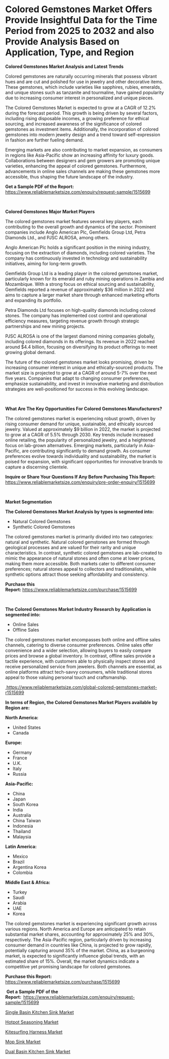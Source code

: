 <p><h1>Colored Gemstones Market Offers Provide Insightful Data for the Time Period from 2025 to 2032 and also Provide Analysis Based on Application, Type, and Region</h1></p><p><strong>Colored Gemstones Market Analysis and Latest Trends</strong></p>
<p><p>Colored gemstones are naturally occurring minerals that possess vibrant hues and are cut and polished for use in jewelry and other decorative items. These gemstones, which include varieties like sapphires, rubies, emeralds, and unique stones such as tanzanite and tourmaline, have gained popularity due to increasing consumer interest in personalized and unique pieces.</p><p>The Colored Gemstones Market is expected to grow at a CAGR of 12.2% during the forecast period. This growth is being driven by several factors, including rising disposable incomes, a growing preference for ethical sourcing, and increased awareness of the significance of colored gemstones as investment items. Additionally, the incorporation of colored gemstones into modern jewelry design and a trend toward self-expression in fashion are further fueling demand.</p><p>Emerging markets are also contributing to market expansion, as consumers in regions like Asia-Pacific show an increasing affinity for luxury goods. Collaborations between designers and gem growers are promoting unique varieties, enhancing the appeal of colored gemstones. Furthermore, advancements in online sales channels are making these gemstones more accessible, thus shaping the future landscape of the industry.</p></p>
<p><strong>Get a Sample PDF of the Report:&nbsp;</strong> <a href="https://www.reliablemarketsize.com/enquiry/request-sample/1515699?utm_campaign=2176&utm_medium=2&utm_source=Github&utm_content=ia&utm_term=04042025&utm_id=colored-gemstones">https://www.reliablemarketsize.com/enquiry/request-sample/1515699</a></p>
<p>&nbsp;</p>
<p><strong>Colored Gemstones Major Market Players</strong></p>
<p><p>The colored gemstones market features several key players, each contributing to the overall growth and dynamics of the sector. Prominent companies include Anglo American Plc, Gemfields Group Ltd, Petra Diamonds Ltd., and PJSC ALROSA, among others.</p><p>Anglo American Plc holds a significant position in the mining industry, focusing on the extraction of diamonds, including colored varieties. The company has continuously invested in technology and sustainability initiatives, aiming for long-term growth.</p><p>Gemfields Group Ltd is a leading player in the colored gemstones market, particularly known for its emerald and ruby mining operations in Zambia and Mozambique. With a strong focus on ethical sourcing and sustainability, Gemfields reported a revenue of approximately $36 million in 2022 and aims to capture a larger market share through enhanced marketing efforts and expanding its portfolio.</p><p>Petra Diamonds Ltd focuses on high-quality diamonds including colored stones. The company has implemented cost control and operational efficiency measures, targeting revenue growth through strategic partnerships and new mining projects.</p><p>PJSC ALROSA is one of the largest diamond mining companies globally, including colored diamonds in its offerings. Its revenue in 2022 reached around $4.4 billion, focusing on diversifying its product offerings to meet growing global demand.</p><p>The future of the colored gemstones market looks promising, driven by increasing consumer interest in unique and ethically-sourced products. The market size is projected to grow at a CAGR of around 5-7% over the next five years. Companies that adapt to changing consumer preferences, emphasize sustainability, and invest in innovative marketing and distribution strategies are well-positioned for success in this evolving landscape.</p></p>
<p>&nbsp;</p>
<p><strong>What Are The Key Opportunities For Colored Gemstones Manufacturers?</strong></p>
<p><p>The colored gemstones market is experiencing robust growth, driven by rising consumer demand for unique, sustainable, and ethically sourced jewelry. Valued at approximately $9 billion in 2022, the market is projected to grow at a CAGR of 5.5% through 2030. Key trends include increased online retailing, the popularity of personalized jewelry, and a heightened focus on lab-grown alternatives. Emerging markets, particularly in Asia-Pacific, are contributing significantly to demand growth. As consumer preferences evolve towards individuality and sustainability, the market is poised for expansion, with significant opportunities for innovative brands to capture a discerning clientele.</p></p>
<p><strong>Inquire or Share Your Questions If Any Before Purchasing This Report:</strong> <a href="https://www.reliablemarketsize.com/enquiry/pre-order-enquiry/1515699?utm_campaign=2176&utm_medium=2&utm_source=Github&utm_content=ia&utm_term=04042025&utm_id=colored-gemstones">https://www.reliablemarketsize.com/enquiry/pre-order-enquiry/1515699</a></p>
<p>&nbsp;</p>
<p><strong>Market Segmentation</strong></p>
<p><strong>The Colored Gemstones Market Analysis by types is segmented into:</strong></p>
<p><ul><li>Natural Colored Gemstones</li><li>Synthetic Colored Gemstones</li></ul></p>
<p><p>The colored gemstones market is primarily divided into two categories: natural and synthetic. Natural colored gemstones are formed through geological processes and are valued for their rarity and unique characteristics. In contrast, synthetic colored gemstones are lab-created to mimic the appearance of natural stones and often come at lower prices, making them more accessible. Both markets cater to different consumer preferences; natural stones appeal to collectors and traditionalists, while synthetic options attract those seeking affordability and consistency.</p></p>
<p><strong>Purchase this Report:&nbsp;</strong><a href="https://www.reliablemarketsize.com/purchase/1515699?utm_campaign=2176&utm_medium=2&utm_source=Github&utm_content=ia&utm_term=04042025&utm_id=colored-gemstones">https://www.reliablemarketsize.com/purchase/1515699</a></p>
<p>&nbsp;</p>
<p><strong>The Colored Gemstones Market Industry Research by Application is segmented into:</strong></p>
<p><ul><li>Online Sales</li><li>Offline Sales</li></ul></p>
<p><p>The colored gemstones market encompasses both online and offline sales channels, catering to diverse consumer preferences. Online sales offer convenience and a wider selection, allowing buyers to easily compare prices and browse a global inventory. In contrast, offline sales provide a tactile experience, with customers able to physically inspect stones and receive personalized service from jewelers. Both channels are essential, as online platforms attract tech-savvy consumers, while traditional stores appeal to those valuing personal touch and craftsmanship.</p></p>
<p><a href="https://www.reliablemarketsize.com/global-colored-gemstones-market-r1515699?utm_campaign=2176&utm_medium=2&utm_source=Github&utm_content=ia&utm_term=04042025&utm_id=colored-gemstones">&nbsp;https://www.reliablemarketsize.com/global-colored-gemstones-market-r1515699</a></p>
<p><strong>In terms of Region, the Colored Gemstones Market Players available by Region are:</strong></p>
<p>
    <p> <strong> North America: </strong>
        <ul>
            <li>United States</li>
            <li>Canada</li>
        </ul>
        </p> 
    <p> <strong> Europe: </strong>
        <ul>
            <li>Germany</li>
            <li>France</li>
            <li>U.K.</li>
            <li>Italy</li>
            <li>Russia</li>
        </ul>
        </p> 
    <p> <strong> Asia-Pacific: </strong>
        <ul>
            <li>China</li>
            <li>Japan</li>
            <li>South Korea</li>
            <li>India</li>
            <li>Australia</li>
            <li>China Taiwan</li>
            <li>Indonesia</li>
            <li>Thailand</li>
            <li>Malaysia</li>
        </ul>
        </p> 
    <p> <strong> Latin America: </strong>
        <ul>
            <li>Mexico</li>
            <li>Brazil</li>
            <li>Argentina Korea</li>
            <li>Colombia</li>
        </ul>
        </p> 
    <p> <strong> Middle East & Africa: </strong>
        <ul>
            <li>Turkey</li>
            <li>Saudi</li>
            <li>Arabia</li>
            <li>UAE</li>
            <li>Korea</li>
        </ul>
    </p>
    </p>
<p><p>The colored gemstones market is experiencing significant growth across various regions. North America and Europe are anticipated to retain substantial market shares, accounting for approximately 25% and 30%, respectively. The Asia-Pacific region, particularly driven by increasing consumer demand in countries like China, is projected to grow rapidly, potentially capturing around 35% of the market. China, as a burgeoning market, is expected to significantly influence global trends, with an estimated share of 15%. Overall, the market dynamics indicate a competitive yet promising landscape for colored gemstones.</p></p>
<p><strong>Purchase this Report: </strong><a href="https://www.reliablemarketsize.com/purchase/1515699?utm_campaign=2176&utm_medium=2&utm_source=Github&utm_content=ia&utm_term=04042025&utm_id=colored-gemstones">https://www.reliablemarketsize.com/purchase/1515699</a></p>
<p>&nbsp;<strong>Get a Sample PDF of the Report:&nbsp;&nbsp;</strong><a href="https://www.reliablemarketsize.com/enquiry/request-sample/1515699?utm_campaign=2176&utm_medium=2&utm_source=Github&utm_content=ia&utm_term=04042025&utm_id=colored-gemstones">https://www.reliablemarketsize.com/enquiry/request-sample/1515699</a></p>
<p><strong></strong></p>
<p><p><a href="https://github.com/marcayaminig/Market-Research-Report-List-1/blob/main/single-basin-kitchen-sink-market.md?utm_campaign=2176&utm_medium=2&utm_source=Github&utm_content=ia&utm_term=04042025&utm_id=colored-gemstones">Single Basin Kitchen Sink Market</a></p><p><a href="https://github.com/phillpfantis/Market-Research-Report-List-1/blob/main/hotpot-seasoning-market.md?utm_campaign=2176&utm_medium=2&utm_source=Github&utm_content=ia&utm_term=04042025&utm_id=colored-gemstones">Hotpot Seasoning Market</a></p><p><a href="https://github.com/asoauoldag3n/Market-Research-Report-List-1/blob/main/kitesurfing-harness-market.md?utm_campaign=2176&utm_medium=2&utm_source=Github&utm_content=ia&utm_term=04042025&utm_id=colored-gemstones">Kitesurfing Harness Market</a></p><p><a href="https://github.com/stuwinawisa/Market-Research-Report-List-1/blob/main/mop-sink-market.md?utm_campaign=2176&utm_medium=2&utm_source=Github&utm_content=ia&utm_term=04042025&utm_id=colored-gemstones">Mop Sink Market</a></p><p><a href="https://github.com/awwqamet/Market-Research-Report-List-1/blob/main/dual-basin-kitchen-sink-market.md?utm_campaign=2176&utm_medium=2&utm_source=Github&utm_content=ia&utm_term=04042025&utm_id=colored-gemstones">Dual Basin Kitchen Sink Market</a></p></p>